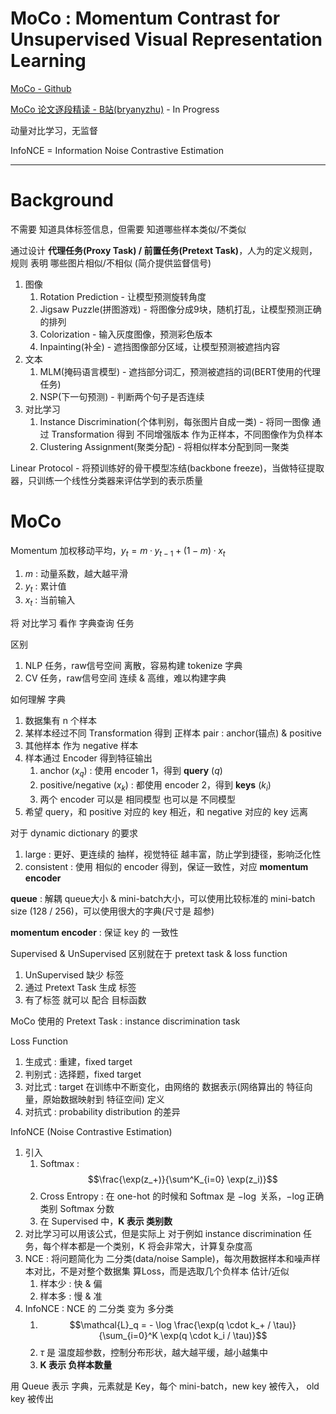 # MoCo : Momentum Contrast for Unsupervised Visual Representation Learning

[MoCo - Github](https://github.com/facebookresearch/moco)

[MoCo 论文逐段精读 - B站(bryanyzhu)](https://www.bilibili.com/video/BV1C3411s7t9/) - In Progress

动量对比学习，无监督

InfoNCE = Information Noise Contrastive Estimation

---

# Background

不需要 知道具体标签信息，但需要 知道哪些样本类似/不类似

通过设计 **代理任务(Proxy Task) / 前置任务(Pretext Task)**，人为的定义规则，规则 表明 哪些图片相似/不相似 (简介提供监督信号)
1. 图像
   1. Rotation Prediction - 让模型预测旋转角度
   2. Jigsaw Puzzle(拼图游戏) - 将图像分成9块，随机打乱，让模型预测正确的排列
   3. Colorization - 输入灰度图像，预测彩色版本
   4. Inpainting(补全) - 遮挡图像部分区域，让模型预测被遮挡内容
2. 文本
   1. MLM(掩码语言模型) - 遮挡部分词汇，预测被遮挡的词(BERT使用的代理任务)
   2. NSP(下一句预测) - 判断两个句子是否连续
3. 对比学习
   1. Instance Discrimination(个体判别，每张图片自成一类) - 将同一图像 通过 Transformation 得到 不同增强版本 作为正样本，不同图像作为负样本
   2. Clustering Assignment(聚类分配) - 将相似样本分配到同一聚类

Linear Protocol - 将预训练好的骨干模型冻结(backbone freeze)，当做特征提取器，只训练一个线性分类器来评估学到的表示质量



# MoCo

Momentum 加权移动平均，$y_t = m · y_{t - 1} + (1 - m) · x_t$
1. $m$ : 动量系数，越大越平滑
2. $y_t$ : 累计值
3. $x_t$ : 当前输入

将 对比学习 看作 字典查询 任务

区别
1. NLP 任务，raw信号空间 离散，容易构建 tokenize 字典
2. CV  任务，raw信号空间 连续 & 高维，难以构建字典

如何理解 字典
1. 数据集有 n 个样本
2. 某样本经过不同 Transformation 得到 正样本 pair : anchor(锚点) & positive
3. 其他样本 作为 negative 样本
4. 样本通过 Encoder 得到特征输出
   1. anchor ($x_q$) : 使用 encoder 1，得到 **query** ($q$)
   2. positive/negative ($x_k$) : 都使用 encoder 2，得到 **keys** ($k_i$)
   3. 两个 encoder 可以是 相同模型 也可以是 不同模型
5. 希望 query，和 positive 对应的 key 相近，和 negative 对应的 key 远离

对于 dynamic dictionary 的要求
1. large      : 更好、更连续的 抽样，视觉特征 越丰富，防止学到捷径，影响泛化性
2. consistent : 使用 相似的 encoder 得到，保证一致性，对应 **momentum encoder**

**queue** : 解耦 queue大小 & mini-batch大小，可以使用比较标准的 mini-batch size (128 / 256)，可以使用很大的字典(尺寸是 超参)

**momentum encoder** : 保证 key 的 一致性

Supervised & UnSupervised 区别就在于 pretext task & loss function
1. UnSupervised 缺少 标签
2. 通过 Pretext Task 生成 标签
3. 有了标签 就可以 配合 目标函数

MoCo 使用的 Pretext Task : instance discrimination task

Loss Function
1. 生成式 : 重建，fixed target
2. 判别式 : 选择题，fixed target
3. 对比式 : target 在训练中不断变化，由网络的 数据表示(网络算出的 特征向量，原始数据映射到 特征空间) 定义
4. 对抗式 : probability distribution 的差异

InfoNCE (Noise Contrastive Estimation)
1. 引入
   1. Softmax : $$\frac{\exp(z_+)}{\sum^K_{i=0} \exp(z_i)}$$
   2. Cross Entropy : 在 one-hot 的时候和 Softmax 是 $-\log$ 关系，$-\log \text{正确类别 Softmax 分数}$
   3. 在 Supervised 中，**K 表示 类别数**
2. 对比学习可以用该公式，但是实际上 对于例如 instance discrimination 任务，每个样本都是一个类别，K 将会非常大，计算复杂度高
3. NCE : 将问题简化为 二分类(data/noise Sample)，每次用数据样本和噪声样本对比，不是对整个数据集 算Loss，而是选取几个负样本 估计/近似
   1. 样本少 : 快 & 偏
   2. 样本多 : 慢 & 准
4. InfoNCE : NCE 的 二分类 变为 多分类
   1. $$\mathcal{L}_q = - \log \frac{\exp(q \cdot k_+ / \tau)}{\sum_{i=0}^K \exp(q \cdot k_i / \tau)}$$
   2. $\tau$ 是 温度超参数，控制分布形状，越大越平缓，越小越集中
   3. **K 表示 负样本数量**


用 Queue 表示 字典，元素就是 Key，每个 mini-batch，new key 被传入，
old key 被传出




